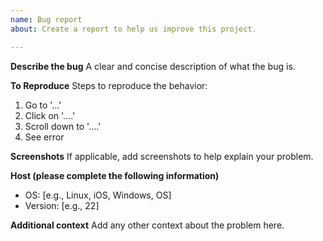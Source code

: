 ```yaml
---
name: Bug report
about: Create a report to help us improve this project.

---
```


**Describe the bug**
A clear and concise description of what the bug is.

**To Reproduce**
Steps to reproduce the behavior:
1. Go to '...'
2. Click on '....'
3. Scroll down to '....'
4. See error

**Screenshots**
If applicable, add screenshots to help explain your problem.

**Host (please complete the following information)**
 - OS: [e.g., Linux, iOS, Windows, OS]
 - Version: [e.g., 22]

**Additional context**
Add any other context about the problem here.
